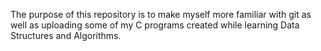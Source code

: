 The purpose of this repository is to make myself more familiar with git as well as uploading some of my C programs created while learning Data Structures and Algorithms.
